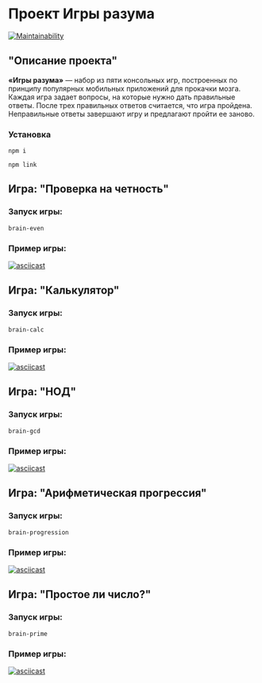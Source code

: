 # Проект Игры разума
[![Maintainability](https://api.codeclimate.com/v1/badges/5057df4c68ff57bafb0b/maintainability)](https://codeclimate.com/github/AndreySerebrennikov/frontend-project-44/maintainability)

## "Описание проекта"
__«Игры разума»__ — набор из пяти консольных игр, построенных по принципу популярных мобильных приложений для прокачки мозга. Каждая игра задает вопросы, на которые нужно дать правильные ответы. После трех правильных ответов считается, что игра пройдена. Неправильные ответы завершают игру и предлагают пройти ее заново.

### Установка

```
npm i
```
```
npm link
```

## Игра: "Проверка на четность"
### Запуск игры: 
```
brain-even
```
### Пример игры:    
[![asciicast](https://asciinema.org/a/675427.svg)](https://asciinema.org/a/675427)

## Игра: "Калькулятор"
### Запуск игры: 
```
brain-calc
```
### Пример игры:    
[![asciicast](https://asciinema.org/a/675432.svg)](https://asciinema.org/a/675432)

## Игра: "НОД"
### Запуск игры: 
```
brain-gcd
```
### Пример игры:    
[![asciicast](https://asciinema.org/a/675435.svg)](https://asciinema.org/a/675435)

## Игра: "Арифметическая прогрессия"
### Запуск игры: 
```
brain-progression
```
### Пример игры:    
[![asciicast](https://asciinema.org/a/675438.svg)](https://asciinema.org/a/675438)

## Игра: "Простое ли число?"
### Запуск игры: 
```
brain-prime
```
### Пример игры:    
[![asciicast](https://asciinema.org/a/675440.svg)](https://asciinema.org/a/675440)